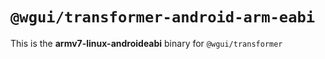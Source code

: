 # `@wgui/transformer-android-arm-eabi`

This is the **armv7-linux-androideabi** binary for `@wgui/transformer`
